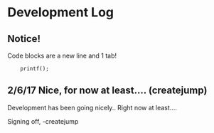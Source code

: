 # Development Log

## Notice!
Code blocks are a new line and 1 tab!
        
        printf();



## 2/6/17 Nice, for now at least.... (createjump)

Development has been going nicely.. Right now at least....

Signing off, -createjump
